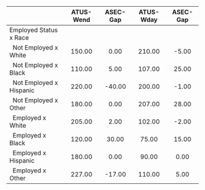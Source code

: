 
|                      |    ATUS-Wend |     ASEC-Gap |    ATUS-Wday |     ASEC-Gap |
| -------------------- | :----------: | :----------: | :----------: | :----------: |
| Employed Status x Race |              |              |              |              |
| &nbsp;&nbsp;Not Employed x White |       150.00 |         0.00 |       210.00 |        -5.00 |
| &nbsp;&nbsp;Not Employed x Black |       110.00 |         5.00 |       107.00 |        25.00 |
| &nbsp;&nbsp;Not Employed x Hispanic |       220.00 |       -40.00 |       200.00 |        -1.00 |
| &nbsp;&nbsp;Not Employed x Other |       180.00 |         0.00 |       207.00 |        28.00 |
| &nbsp;&nbsp;Employed x White |       205.00 |         2.00 |       102.00 |        -2.00 |
| &nbsp;&nbsp;Employed x Black |       120.00 |        30.00 |        75.00 |        15.00 |
| &nbsp;&nbsp;Employed x Hispanic |       180.00 |         0.00 |        90.00 |         0.00 |
| &nbsp;&nbsp;Employed x Other |       227.00 |       -17.00 |       110.00 |         5.00 |


